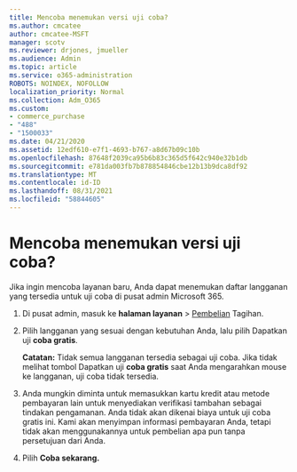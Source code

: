 ```yaml
---
title: Mencoba menemukan versi uji coba?
ms.author: cmcatee
author: cmcatee-MSFT
manager: scotv
ms.reviewer: drjones, jmueller
ms.audience: Admin
ms.topic: article
ms.service: o365-administration
ROBOTS: NOINDEX, NOFOLLOW
localization_priority: Normal
ms.collection: Adm_O365
ms.custom:
- commerce_purchase
- "488"
- "1500033"
ms.date: 04/21/2020
ms.assetid: 12edf610-e7f1-4693-b767-a8d67b09c10b
ms.openlocfilehash: 87648f2039ca95b6b83c365d5f642c940e32b1db
ms.sourcegitcommit: e781da003fb7b878854846cbe12b13b9dca8df92
ms.translationtype: MT
ms.contentlocale: id-ID
ms.lasthandoff: 08/31/2021
ms.locfileid: "58844605"
---
```

# <a name="trying-to-find-a-trial"></a>Mencoba menemukan versi uji coba?

Jika ingin mencoba layanan baru, Anda dapat menemukan daftar langganan yang tersedia untuk uji coba di pusat admin Microsoft 365.
  
1. Di pusat admin, masuk ke **halaman layanan** \> [Pembelian](https://go.microsoft.com/fwlink/p/?linkid=868433) Tagihan.

2. Pilih langganan yang sesuai dengan kebutuhan Anda, lalu pilih Dapatkan uji  **coba gratis**.

    **Catatan:** Tidak semua langganan tersedia sebagai uji coba. Jika tidak melihat tombol Dapatkan uji **coba gratis** saat Anda mengarahkan mouse ke langganan, uji coba tidak tersedia.
  
3. Anda mungkin diminta untuk memasukkan kartu kredit atau metode pembayaran lain untuk menyediakan verifikasi tambahan sebagai tindakan pengamanan. Anda tidak akan dikenai biaya untuk uji coba gratis ini. Kami akan menyimpan informasi pembayaran Anda, tetapi tidak akan menggunakannya untuk pembelian apa pun tanpa persetujuan dari Anda.

4. Pilih **Coba sekarang.**